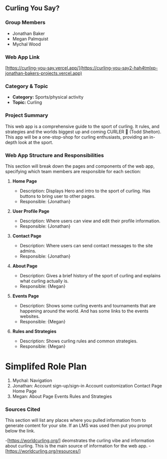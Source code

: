 ## Curling You Say?

### Group Members

- Jonathan Baker
- Megan Palmquist
- Mychal Wood

### Web App Link

[https://curling-you-say.vercel.app/](https://curling-you-say2-hah4tmlxp-jonathan-bakers-projects.vercel.app)

### Category & Topic

- **Category:** Sports/physical activity
- **Topic:** Curling

### Project Summary

This web app is a comprehensive guide to the sport of curling. It rules, and strategies and the worlds biggest up and coming CURLER 🥌 (Todd Shelton).
This app will be a one-stop-shop for curling enthusiasts, providing an in-depth look at the sport.

### Web App Structure and Responsibilities

This section will break down the pages and components of the web app, specifying which team members are responsible for each section:

1. **Home Page**

   - Description: Displays Hero and intro to the sport of curling. Has buttons to bring user to other pages.
   - Responsible: {Jonathan}

2. **User Profile Page**

   - Description: Where users can view and edit their profile information.
   - Responsible: {Jonathan}

3. **Contact Page**

   - Description: Where users can send contact messages to the site admins.
   - Responsible: {Jonathan}

4. **About Page**
   - Description: Gives a brief history of the sport of curling and explains what curling actually is.
   - Responsible: {Megan}
5. **Events Page**
   - Description: Shows some curling events and tournaments that are happening around the world. And has some links to the events websites.
   - Responsible: {Megan}
6. **Rules and Strategies**
   - Description: Shows curling rules and common strategies.
   - Responsible: {Megan}

# Simplifed Role Plan

1. Mychal:
   Navigation
2. Jonathan:
   Account sign-up/sign-in
   Account customization
   Contact Page
   Home Page
3. Megan:
   About Page
   Events
   Rules and Strategies

### Sources Cited

This section will list any places where you pulled information from to generate content for your site. If an LMS was used then put you prompt below the link.

-[https://worldcurling.org/]
deomstrates the curling vibe and information about curling. This is the main source of information for the web app. -[https://worldcurling.org/resources/]
